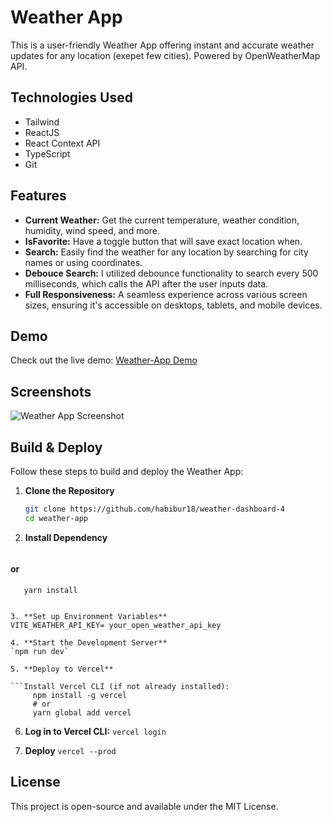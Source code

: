 # Weather App

This is a user-friendly Weather App offering instant and accurate weather updates for any location (exepet few cities). Powered by OpenWeatherMap API.

## Technologies Used

- Tailwind
- ReactJS
- React Context API
- TypeScript
- Git

## Features

- **Current Weather:** Get the current temperature, weather condition, humidity, wind speed, and more.
- **IsFavorite:** Have a toggle button that will save exact location when.
- **Search:** Easily find the weather for any location by searching for city names or using coordinates.
- **Debouce Search:** I utilized debounce functionality to search every 500 milliseconds, which calls the API after the user inputs data.
- **Full Responsiveness:** A seamless experience across various screen sizes, ensuring it's accessible on desktops, tablets, and mobile devices.

## Demo

Check out the live demo: [Weather-App Demo](https://weather-dashboard-4.vercel.app/)

## Screenshots

![Weather App Screenshot](https://i.postimg.cc/Y9MzqsVM/image.png)

## Build & Deploy

Follow these steps to build and deploy the Weather App:

1. **Clone the Repository**

   ```bash
   git clone https://github.com/habibur18/weather-dashboard-4
   cd weather-app

   ```

2. **Install Dependency**

   ```npm install

   ```

#### or

       yarn install

````

3. **Set up Environment Variables**
VITE_WEATHER_API_KEY= your_open_weather_api_key

4. **Start the Development Server**
`npm run dev`

5. **Deploy to Vercel**

```Install Vercel CLI (if not already installed):
     npm install -g vercel
     # or
     yarn global add vercel

````

6. **Log in to Vercel CLI:**
   `vercel login`

7. **Deploy**
   `vercel --prod`

## License

This project is open-source and available under the MIT License.
